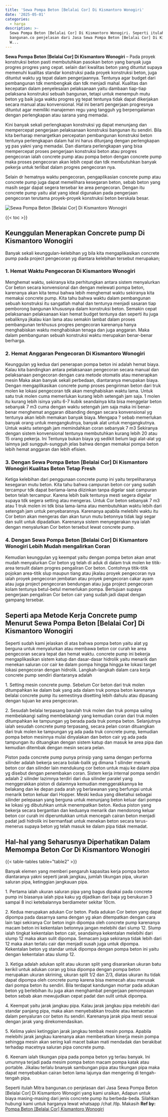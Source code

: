 ```yaml
---
title: 'Sewa Pompa Beton [Belalai Cor] Di Kismantoro Wonogiri'
date: '2025-05-01'
categories:
  - harga
description: >-
  Sewa Pompa Beton [Belalai Cor] Di Kismantoro Wonogiri. Seperti itulah Mitra
  bangunan.co penjelasan dari Jasa Sewa Pompa Beton [Belalai Cor] Di Kismantoro
  W...
---
```


**Sewa Pompa Beton \[Belalai Cor\] Di Kismantoro Wonogiri** – Pada proyek konstruksi beton pasti membutuhkan pasokan beton yang banyak juga progres progres yang cepat. selain dari kwalitas beton yang dituntut supaya memenuhi kualitas standar konstruksi pada proyek konstruksi beton, juga dituntut waktu yg tepat dalam pengerjaannya. Tentunya agar budget dari pembangunan tdk membengkak dan tdk menjadi mahal. Kualitas dan kecepatan dalam penyelesaian pelaksanaan yaitu dambaan tiap-tiap pelaksana konstruksi sebuah bangunan, tetapi untuk menempuh mutu beton yg baik juga waktu progres yg tepat tentunya tidak dapat dikerjakan secara manual atau konvensional. Hal ini berarti pengerjaan progresnya dituntut agar memiliki manajemen regu yang tangguh yg berpengalaman dengan perlengkapan atau sarana yang memadai.

Kini banyak sekali perlengkapan konstruksi yg dapat menunjang dan mempercepat pengerjaan pelaksanaan konstruksi bangunan itu sendiri. Bila kita berharap menargetkan percepatan pembangunan konstruksi beton tentunya perlengkapan dalam hal ini harus ditunjang dengan perlengkapan yg pas yakni yang memadai. Dan diantara perlengkapan yang bisa mempercepat proses pengerjaan konstruksi beton atau progres pengecoran ialah concrete pump atau pompa beton dengan concrete pump maka proses pengecoran akan lebih cepat dan tdk membutuhkan banyak pekerja untuk terlibat dalam progres pengecoran nya.

Selain dr hematnya waktu pengecoran, pengaplikasian concrete pump atau concrete pump juga dapat memelihara kesegaran beton, sebab beton yang masih segar dapat segera tersebar ke area pengecoran. Dengan itu concrete pump yaitu alat yang ideal digunakan pada pengerjaan pengecoran terutama proyek-proyek konstruksi beton berskala besar.

![Sewa Pompa Beton [Belalai Cor] Di Kismantoro Wonogiri](/images/sewa-concrete-pump-06.png)

{{< toc >}}

## Keunggulan Menerapkan Concrete pump Di Kismantoro Wonogiri

Banyak sekali keunggulan-kelebihan yg bila kita mengaplikasikan concrete pump pada project pengecoran yg diantara kelebihan tersebut merupakan;

### 1\. Hemat Waktu Pengecoran Di Kismantoro Wonogiri

Menghemat waktu, sekiranya kita perhitungkan antara sistem menyalurkan Cor beton secara konvensional dan dengan melewati pompa beton, karenanya akan kita temui bahwa lebih menghemat waktu sekiranya kita memakai concrete pump. Kita tahu bahwa waktu dalam pembangunan sebuah konstruksi itu sangatlah mahal dan tentunya menjadi sasaran tiap pemborong bangunan khususnya dalam konstruksi beton. Semakin cepat pelaksanaan pelaksanaan kian hemat budget tentunya dan seperti itu juga sebaliknya jikalau kian lama atau semakin lambat dalam proses pembangunan terkhusus progres pengecoran karenanya hanya menghabiskan waktu menghabiskan tenaga dan juga anggaran. Maka dalam pembangunan sebuah konstruksi waktu merupakan benar-benar berharga.

### 2\. Hemat Anggaran Pengecoran Di Kismantoro Wonogiri

Keunggulan yg kedua dari penerapan pompa beton ini adalah hemat biaya. Kalau kita bandingkan antara pelaksanaan pengecoran secara manual dan pelaksanaan pengecoran dengan cara metode otomatis atau menerapkan mesin Maka akan banyak sekali perbedaan, diantaranya merupakan biaya. Dengan mengaplikasikan concrete pump proses pengiriman beton dari truk molen ke lokasi pengecoran tdk akan menghabiskan waktu lama. Untuk satu truk molen cuma memerlukan kurang lebih setengah jam saja. 1 molen itu kurang lebih isinya yaitu 6-7 kubik seandainya kita bisa menggelar beton sebanyak 7 m3 cuma dengan waktu setengah jam saja maka ini benar-benar menghemat anggaran dibanding dengan secara konvensional yg tentunya akan lebih memakan banyak biaya. Mengapa ? sebab memerlukan banyak orang untuk mengangkutnya, banyak alat untuk mengangkutnya. Untuk waktu setengah jam memindahkan coran sebanyak 7 m3 Sekiranya dengan sistem konvensional tentunya membutuhkan kurang lebih 20 atau 15 orang pekerja. Ini Tentunya bukan biaya yg sedikit belum lagi alat-alat yg lainnya jadi sungguh-sungguh jelas bahwa dengan memakai pompa beton lebih hemat anggaran dan lebih efisien.

### 3\. Dengan Sewa Pompa Beton \[Belalai Cor\] Di Kismantoro Wonogiri Kualitas Beton Tetap Fresh

Ketiga kelebihan dari penggunaan concrete pump ini yaitu terpeliharanya kesegaran mutu beton. Kita tahu bahwa campuran beton cor yang sudah tercampur tdk dapat berlama-lama diizinkan tanpa digelar saat campuran beton telah tercampur. Karena lebih baik tentunya mesti segera digelar supaya tdk segera setting atau mengeras. Untuk Cor beton sebanyak 7 m3 atau 1 truk molen ini tdk bisa lama-lama atau membutuhkan waktu lebih dari setengah jam untuk penyebarannya. Karenanya apabila melebihi waktu itu Cor beton akan mengeras dan akan turun mutu betonnya tidak lagi segar dan sulit untuk dipadatkan. Karenanya sistem menyegerakan nya ialah dengan menyalurkan Cor beton tersebut lewat concrete pump.

### 4\. Dengan Sewa Pompa Beton \[Belalai Cor\] Di Kismantoro Wonogiri Lebih Mudah mengalirkan Coran

Kemudian keunggulan yg keempat yaitu dengan pompa beton akan amat mudah menyalurkan Cor beton yg telah di aduk di dalam truk molen ke titik-area tersulit dalam progres pengaliran Cor beton. Contohnya titik-titik pojokan area-titik slup maupun tiang atau jikalau proyek pengecoran nya ialah proyek pengecoran jembatan atau proyek pengecoran cakar ayam atau juga project pengecoran bendungan atau juga project pengecoran kolam tentunya betul-betul memerlukan pompa. Bertujuan supaya pengerjaan pengaliran Cor beton cair yang sudah jadi dapat dengan gampang tersebar.

## Seperti apa Metode Kerja Concrete pump Menurut Sewa Pompa Beton \[Belalai Cor\] Di Kismantoro Wonogiri

Seperti sudah kami jelaskan di atas bahwa pompa beton yaitu alat yg berguna untuk menyalurkan atau membawa beton cor curah ke area pengecoran secara tepat dan hemat waktu. concrete pump ini bekerja mengaplikasikan sistem katup dan dasar-dasar hidrolik yaitu menarik dan menekan saluran cor cair ke dalam pompa hingga hingga ke lokasi target lokasi pengecoran dengan hidrolik. Langkah-langkah dalam cara kerja concrete pump sendiri diantaranya adalah

1\. Setting mesin concrete pump. Sebelum Cor beton dari truk molen ditumpahkan ke dalam bak yang ada dalam truk pompa beton karenanya belalai concrete pump itu semestinya disetting lebih dahulu atau dipasang dengan tujuan ke area pengecoran.

2\. Sesudah belalai terpasang barulah truk molen dan truk pompa saling membelakangi saling membelakangi yang kemudian coran dari truk molen ditumpahkan ke tampungan yg berada pada truk pompa beton. Selanjutnya ialah sesudah concrete pump terpasang, secara pelan coran dituangkan dari truk molen ke tampungan yg ada pada truk concrete pump, kemudian pompa beton mesinnya mulai dinyalakan dan beton cair yg ada pada tampungan itu dituangkan dengan sistem katup dan masuk ke area pipa dan kemudian ditembak dengan mesin secara pelan.

Piston pada concrete pump punya prinsip yang sama dengan performa silinder adalah bekerja secara bolak-balik yg dimana 1 silinder menarik beton cor dan silinder lain mendukung cor beton untuk maju ke dalam pipa yg disebut dengan penembakan coran. Sistem kerja internal pompa sendiri adalah 2 silinder lazimnya terdiri dari dua silinder paralel yang menggerakkan piston di dalamnya kemudian menggerakkannya ke belakang dan ke depan pada arah yg berlawanan yang berfungsi untuk menarik beton keluar dari Hopper. Meski kedua yang diketahui sebagai silinder pelepasan yang berguna untuk menunjang beton keluar dari pompa ke lokasi yg dibutuhkan untuk menempatkan beton. Kedua piston yang bekerja secara bergantian dan keduanya menarik dan mendorong keluar beton cor curah ini diperuntukkan untuk mencegah cairan beton menjadi padat jadi hidrolik ini bermanfaat untuk menekan beton secara terus-menerus supaya beton yg telah masuk ke dalam pipa tidak memadat.

## Hal-hal yang Seharusnya Diperhatikan Dalam Memompa Beton Cor Di Kismantoro Wonogiri

{{< table-tables table="table2" >}}

Banyak elemen yang memberi pengaruh kapasitas kerja pompa beton diantaranya yakni seperti jarak jangkau, jumlah tikungan pipa, ukuran saluran pipa, ketinggian jangkauan pipa.

1\. Pertama ialah ukuran saluran pipa yang bagus dipakai pada concrete pump ini biasanya ialah pipa kaku yg dijadikan dari baja yg berukuran 3 sampai 8 inci ketebalannya berdiameter sekitar 10cm.

2\. Kedua merupakan adukan Cor beton. Pada adukan Cor beton yang dapat dipompa pada dasarnya sama dengan yg akan ditempatkan dengan cara lain tapi sekiranya Cor beton ingin dipompa oleh concrete pump karenanya macam beton ini kekentalan betonnya jangan melebihi dari slump 12. Slump ialah tingkat kekentalan beton cair, seandainya kekentalan melebihi dari slump 12 maka akan sulit dipompa. Semacam juga sekiranya tidak lebih dari 12 maka akan terlalu cair dan menjadi susah juga untuk dipompa. Kekentalan beton yg standar untuk dipompa dengan pompa beton ini yaitu dengan kekentalan atau slump 12.

3\. Ketiga adalah adukan split atau ukuran split yang disarankan ukuran batu kerikil untuk adukan coran yg bisa dipompa dengan pompa beton merupakan ukuran skrining, ukuran split 1/2 dan 2/3, diatas ukuran itu tidak dapat dipompa oleh concrete pump karena bisa memecah atau merusak dari pompa beton itu sendiri. Bila terdapat kandungan mortar pada adukan beton yg berlebihan itu juga akan menghambat pengerjaan pemompaan beton sebab akan mewujudkan cepat padat dan sulit untuk dipompa.

4\. Keempat yaitu jarak jangkau pipa. Kalau jarak jangkau pipa melebihi dari standar panjang pipa, maka akan menyebabkan trouble atau kemacetan dalam penyaluran cor beton itu sendiri. Karenanya jarak pipa mesti sesuai dengan jarak yang direkomendasikan.

5\. Kelima yakni ketinggian jarak jangkau tembak mesin pompa. Apabila melebihi jarak jangkau karenanya akan memberatkan kinerja mesin pompa sehingga mesin akan sering kali macet bakan mati mendadak dan berakibat terhadap macetnya saluran pipa concrete pump.

6\. Keenam ialah tikungan pipa pada pompa beton yg terlau banyak. Ini umumnya terjadi pada mesim pompa beton macam pompa katak atau portable. Jikalau terlalu bnanyak sambungan pipa atau tikungan pipa maka dapat menyebabkan cairan beton lama lajunya dan mengering di tengah-tengah pipa.

Seperti itulah Mitra bangunan.co penjelasan dari Jasa Sewa Pompa Beton \[Belalai Cor\] Di Kismantoro Wonogiri yang kami uraikan, Adapun untuk biaya masing-masing dari jenis concrete pump itu berbeda-beda. Silahkan hubungi kami untuk harganya lewat whatsapp /chat /tlp. Makasih
**Ref by:** [Pompa Beton [Belalai Cor] Kismantoro Wonogiri](https://id.wikipedia.org/wiki/Pompa)
